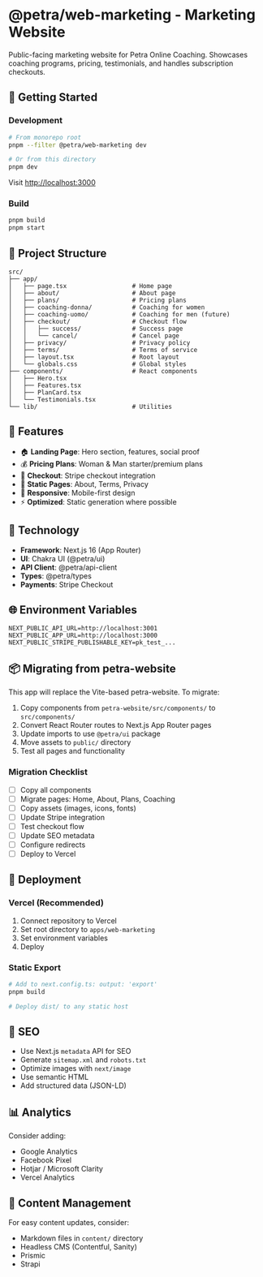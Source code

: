 # @petra/web-marketing - Marketing Website

Public-facing marketing website for Petra Online Coaching. Showcases coaching programs, pricing, testimonials, and handles subscription checkouts.

## 🚀 Getting Started

### Development

```bash
# From monorepo root
pnpm --filter @petra/web-marketing dev

# Or from this directory
pnpm dev
```

Visit [http://localhost:3000](http://localhost:3000)

### Build

```bash
pnpm build
pnpm start
```

## 📁 Project Structure

```
src/
├── app/
│   ├── page.tsx                  # Home page
│   ├── about/                    # About page
│   ├── plans/                    # Pricing plans
│   ├── coaching-donna/           # Coaching for women
│   ├── coaching-uomo/            # Coaching for men (future)
│   ├── checkout/                 # Checkout flow
│   │   ├── success/              # Success page
│   │   └── cancel/               # Cancel page
│   ├── privacy/                  # Privacy policy
│   ├── terms/                    # Terms of service
│   ├── layout.tsx                # Root layout
│   └── globals.css               # Global styles
├── components/                   # React components
│   ├── Hero.tsx
│   ├── Features.tsx
│   ├── PlanCard.tsx
│   └── Testimonials.tsx
└── lib/                          # Utilities
```

## 🎨 Features

- 🏠 **Landing Page**: Hero section, features, social proof
- 💰 **Pricing Plans**: Woman & Man starter/premium plans
- 🛒 **Checkout**: Stripe checkout integration
- 📄 **Static Pages**: About, Terms, Privacy
- 📱 **Responsive**: Mobile-first design
- ⚡ **Optimized**: Static generation where possible

## 🔧 Technology

- **Framework**: Next.js 16 (App Router)
- **UI**: Chakra UI (@petra/ui)
- **API Client**: @petra/api-client
- **Types**: @petra/types
- **Payments**: Stripe Checkout

## 🌐 Environment Variables

```env
NEXT_PUBLIC_API_URL=http://localhost:3001
NEXT_PUBLIC_APP_URL=http://localhost:3000
NEXT_PUBLIC_STRIPE_PUBLISHABLE_KEY=pk_test_...
```

## 📦 Migrating from petra-website

This app will replace the Vite-based petra-website. To migrate:

1. Copy components from `petra-website/src/components/` to `src/components/`
2. Convert React Router routes to Next.js App Router pages
3. Update imports to use `@petra/ui` package
4. Move assets to `public/` directory
5. Test all pages and functionality

### Migration Checklist

- [ ] Copy all components
- [ ] Migrate pages: Home, About, Plans, Coaching
- [ ] Copy assets (images, icons, fonts)
- [ ] Update Stripe integration
- [ ] Test checkout flow
- [ ] Update SEO metadata
- [ ] Configure redirects
- [ ] Deploy to Vercel

## 🚢 Deployment

### Vercel (Recommended)

1. Connect repository to Vercel
2. Set root directory to `apps/web-marketing`
3. Set environment variables
4. Deploy

### Static Export

```bash
# Add to next.config.ts: output: 'export'
pnpm build

# Deploy dist/ to any static host
```

## 🎯 SEO

- Use Next.js `metadata` API for SEO
- Generate `sitemap.xml` and `robots.txt`
- Optimize images with `next/image`
- Use semantic HTML
- Add structured data (JSON-LD)

## 📊 Analytics

Consider adding:
- Google Analytics
- Facebook Pixel
- Hotjar / Microsoft Clarity
- Vercel Analytics

## 🔄 Content Management

For easy content updates, consider:
- Markdown files in `content/` directory
- Headless CMS (Contentful, Sanity)
- Prismic
- Strapi

